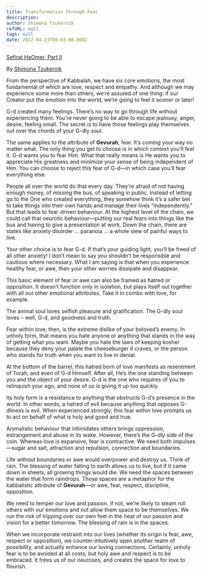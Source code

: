 ```yaml
---
title: Transformation through Fear
description:
author: Shimona Tzukernik
refURL: null
tags: null
date: 2022-04-23T00:03:00.000Z
---
```


[Sefirat HaOmer, Part II](https://www.chabad.org/library/article_cdo/aid/3556047/jewish/Transformation-Through-Fear.htm)

By [Shimona Tzukernik](https://www.chabad.org/search/keyword_cdo/kid/1575/jewish/Tzukernik-Shimona.htm)

From the perspective of Kabbalah, we have six core emotions, the most fundamental of which are love, respect and empathy. And although we may experience some more than others, we’re assured of one thing: if our Creator put the emotion into the world, we’re going to feel it sooner or later!

G-d created many feelings. There’s no way to go through life without experiencing them. You're never going to be able to escape jealousy, anger, desire, feeling small. The secret is to have those feelings play themselves out over the chords of your G-dly soul.

The same applies to the attribute of **Gevurah**, fear. It’s coming your way no matter what. The only thing you get to choose is in which context you’ll feel it. G-d wants you to fear Him. What that really means is He wants you to appreciate His greatness and minimize your sense of being independent of Him. You can choose to reject this fear of G-d—in which case you’ll fear everything else.

People all over the world do that every day. They’re afraid of not having enough money, of missing the bus, of speaking in public. Instead of letting go to the One who created everything, they somehow think it’s a safer bet to take things into their own hands and manage their lives “independently.” But that leads to fear-driven behaviour. At the highest level of the chain, we could call that neurotic behaviour&mdash;putting our real fears into things like the bus and having to give a presentation at work. Down the chain, there are states like anxiety disorder ... paranoia ... a whole slew of painful ways to live.

Your other choice is to fear G-d. If that’s your guiding light, you’ll be freed of all other anxiety! I don’t mean to say you shouldn’t be responsible and cautious where necessary. What I am saying is that when you experience healthy fear, or awe, then your other worries dissipate and disappear.

This basic element of fear or awe can also be framed as hatred or opposition. It doesn’t function only in isolation, but plays itself out together with all our other emotional attributes. Take it in combo with love, for example.

The animal soul loves selfish pleasure and gratification. The G-dly soul loves &ndash; well, G-d, and goodness and truth.

Fear within love, then, is the extreme dislike of your beloved’s enemy. In unholy form, that means you hate anyone or anything that stands in the way of getting what you want. Maybe you hate the laws of keeping kosher because they deny your palate the cheeseburger it craves, or the person who stands for truth when you want to live in denial.

At the bottom of the barrel, this hatred born of love manifests as resentment of Torah, and even of G-d Himself. After all, He’s the one standing between you and the object of your desire. G-d is the one who requires of you to relinquish your ego, and none of us is giving it up too quickly.

Its holy form is a resistance to anything that obstructs G-d’s presence in the world. In other words, a hatred of evil because anything that opposes G-dliness is evil. When experienced strongly, this fear within love prompts us to act on behalf of what is holy and good and true.

Animalistic behaviour that intimidates others brings oppression, estrangement and abuse in its wake. However, there’s the G-dly side of the coin. Whereas love is expansive, fear is contractive. We need both impulses—sugar and salt, attraction and repulsion, connection and boundaries.

Life without boundaries or awe would overpower and destroy us. Think of rain. The blessing of water falling to earth allows us to live, but if it came down in sheets, all growing things would die. We need the spaces between the water that form raindrops. Those spaces are a metaphor for the kabbalistic attribute of **Gevurah**&mdash;or awe, fear, respect, discipline, opposition.

We need to temper our love and passion. If not, we’re likely to steam roll others with our emotions and not allow them space to be themselves. We run the risk of tripping over our own feet in the heat of our passion and vision for a better tomorrow. The blessing of rain is in the spaces.

When we incorporate restraint into our lives (whether its origin is fear, awe, respect or opposition), we counter-intuitively open another realm of possibility, and actually enhance our loving connections. Certainly, unholy fear is to be avoided at all costs; but holy awe and respect is to be embraced. It frees us of our neuroses, and creates the space for love to flourish.
